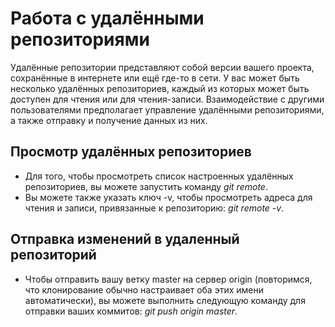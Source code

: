 # Работа с удалёнными репозиториями
 Удалённые репозитории представляют собой версии вашего проекта, сохранённые в интернете или ещё где-то в сети. У вас может быть несколько удалённых репозиториев, каждый из которых может быть доступен для чтения или для чтения-записи. Взаимодействие с другими пользователями предполагает управление удалёнными репозиториями, а также отправку и получение данных из них.

 ## Просмотр удалённых репозиториев
 * Для того, чтобы просмотреть список настроенных удалённых репозиториев, вы можете запустить команду *git remote*.
 * Вы можете также указать ключ -v, чтобы просмотреть адреса для чтения и записи, привязанные к репозиторию:
 *git remote -v*.

 ## Отправка изменений в удаленный репозиторий
 * Чтобы отправить вашу ветку master на сервер origin (повторимся, что клонирование обычно настраивает оба этих имени автоматически), вы можете выполнить следующую команду для отправки ваших коммитов: *git push origin master*.